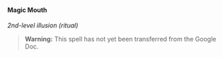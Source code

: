 #### Magic Mouth
<!-- markdownlint-disable-next-line no-emphasis-as-heading -->
_2nd-level illusion (ritual)_

> **Warning:**
> This spell has not yet been transferred from the Google Doc.
